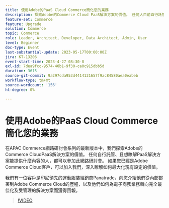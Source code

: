 ```yaml
---
title: 使用Adobe的PaaS Cloud Commerce簡化您的業務
description: 探索Adobe的Commerce Cloud PaaS解決方案的價值。 任何人目前自行託管，且想瞭解PaaS解決方案能提供哪些功能，請參加此網路研討會。
feature-set: Commerce
feature: Upgrade
solution: Commerce
topic: Commerce
role: Leader, Architect, Developer, Data Architect, Admin, User
level: Beginner
doc-type: Event
last-substantial-update: 2023-05-17T00:00:00Z
jira: KT-13206
event-start-time: 2023-4-27 08:30-8
exl-id: 7dea9fcc-9574-40b1-9f30-ca0c915dbb5d
duration: 3615
source-git-commit: 9a297cda953d4414131657f9ac84580aea0eabeb
workflow-type: tm+mt
source-wordcount: '156'
ht-degree: 0%

---
```


# 使用Adobe的PaaS Cloud Commerce簡化您的業務

在APAC Commerce網路研討會系列的最新版本中，我們探索Adobe的Commerce CloudPaaS解決方案的價值。 任何自行託管、且想瞭解PaaS解決方案能提供什麼內容的人，都可以參加此網路研討會。 如果您已經是Adobe Commerce Cloud客戶，可以加入我們，深入瞭解如何最大化現有設定的價值。

我們有一位客戶是印尼領先的運動服裝經銷商Panatrade，向您介紹他們從內部部署到Adobe Commerce Cloud的歷程，以及他們如何為電子商務業務轉向完全最佳化及受管理的解決方案而獲得回報。

>[!VIDEO](https://video.tv.adobe.com/v/3419132/?learn=on)
